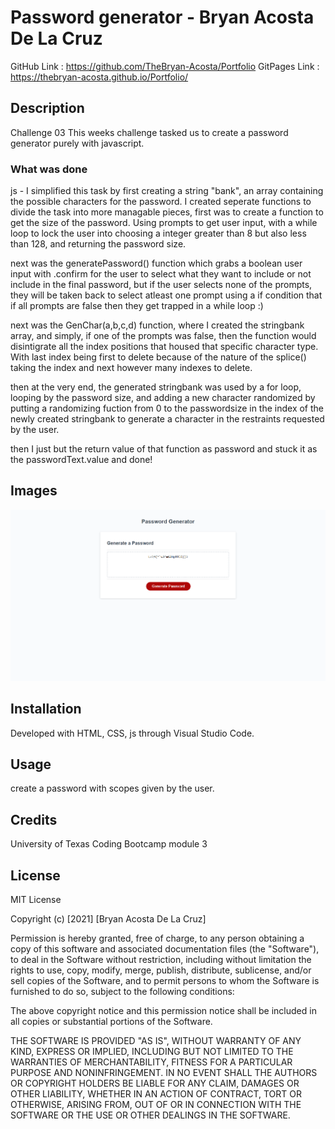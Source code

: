 # Password generator - Bryan Acosta De La Cruz
GitHub Link : https://github.com/TheBryan-Acosta/Portfolio
GitPages Link : https://thebryan-acosta.github.io/Portfolio/
## Description
Challenge 03  This weeks challenge tasked us to create a password generator purely with javascript.
### What was done
js - I simplified this task by first creating a string "bank", an array containing the possible characters for the password. I created seperate functions to divide the task into more managable pieces, first was to create a function to get the size of the password. Using prompts to get user input, with a while loop to lock the user into choosing a integer greater than 8 but also less than 128, and returning the password size.

next was the generatePassword() function which grabs a boolean user input with 
.confirm for the user to select what they want to include or not include in the final password, but if the user selects none of the prompts, they will be taken back to select atleast one prompt using a if condition that if all prompts are false then they get trapped in a while loop :)

next was the GenChar(a,b,c,d) function, where I created the stringbank array, and simply, if one of the prompts was false, then the function would disintigrate all the index positions that housed that specific character type. With last index being first to delete because of the nature of the splice() taking the index and next however many indexes to delete.

then at the very end, the generated stringbank was used by a for loop, looping by the password size, and adding a new character randomized by putting a randomizing fuction from 0 to the passwordsize in the index of the newly created stringbank to generate a character in the restraints requested by the user.

then I just but the return value of that function as password and stuck it as the passwordText.value and done!

## Images
![PasswordGenerator](Develop\passgen.png?raw=true "passgen")
## Installation
Developed with HTML, CSS, js through Visual Studio Code.

## Usage
create a password with scopes given by the user.

## Credits
University of Texas Coding Bootcamp module 3

## License

MIT License

Copyright (c) [2021] [Bryan Acosta De La Cruz]

Permission is hereby granted, free of charge, to any person obtaining a copy
of this software and associated documentation files (the "Software"), to deal
in the Software without restriction, including without limitation the rights
to use, copy, modify, merge, publish, distribute, sublicense, and/or sell
copies of the Software, and to permit persons to whom the Software is
furnished to do so, subject to the following conditions:

The above copyright notice and this permission notice shall be included in all
copies or substantial portions of the Software.

THE SOFTWARE IS PROVIDED "AS IS", WITHOUT WARRANTY OF ANY KIND, EXPRESS OR
IMPLIED, INCLUDING BUT NOT LIMITED TO THE WARRANTIES OF MERCHANTABILITY,
FITNESS FOR A PARTICULAR PURPOSE AND NONINFRINGEMENT. IN NO EVENT SHALL THE
AUTHORS OR COPYRIGHT HOLDERS BE LIABLE FOR ANY CLAIM, DAMAGES OR OTHER
LIABILITY, WHETHER IN AN ACTION OF CONTRACT, TORT OR OTHERWISE, ARISING FROM,
OUT OF OR IN CONNECTION WITH THE SOFTWARE OR THE USE OR OTHER DEALINGS IN THE
SOFTWARE.
